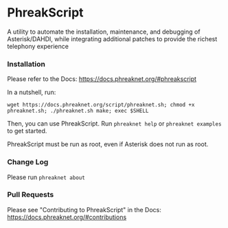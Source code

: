 # PhreakScript
A utility to automate the installation, maintenance, and debugging of Asterisk/DAHDI, while integrating additional patches to provide the richest telephony experience

### Installation

Please refer to the Docs: https://docs.phreaknet.org/#phreakscript

In a nutshell, run:

```wget https://docs.phreaknet.org/script/phreaknet.sh; chmod +x phreaknet.sh; ./phreaknet.sh make; exec $SHELL```

Then, you can use PhreakScript. Run ```phreaknet help``` or ```phreaknet examples``` to get started.

PhreakScript must be run as root, even if Asterisk does not run as root.

### Change Log

Please run ```phreaknet about```

### Pull Requests

Please see "Contributing to PhreakScript" in the Docs: https://docs.phreaknet.org/#contributions
